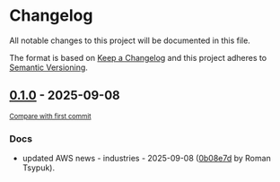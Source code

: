 # Changelog

All notable changes to this project will be documented in this file.

The format is based on [Keep a Changelog](http://keepachangelog.com/en/1.0.0/)
and this project adheres to [Semantic Versioning](http://semver.org/spec/v2.0.0.html).

<!-- insertion marker -->
## [0.1.0](https://github.com/tsypuk/aws-news/releases/tag/ver-2025-09-080.1.0) - 2025-09-08

<small>[Compare with first commit](https://github.com/tsypuk/aws-news/compare/393dd18dae415f4c274800d62abe50ce24851736...ver-2025-09-08)</small>

### Docs

- updated AWS news - industries - 2025-09-08 ([0b08e7d](https://github.com/tsypuk/aws-news/commit/0b08e7d45a47980e310c2b33f961327129e28f19) by Roman Tsypuk).

